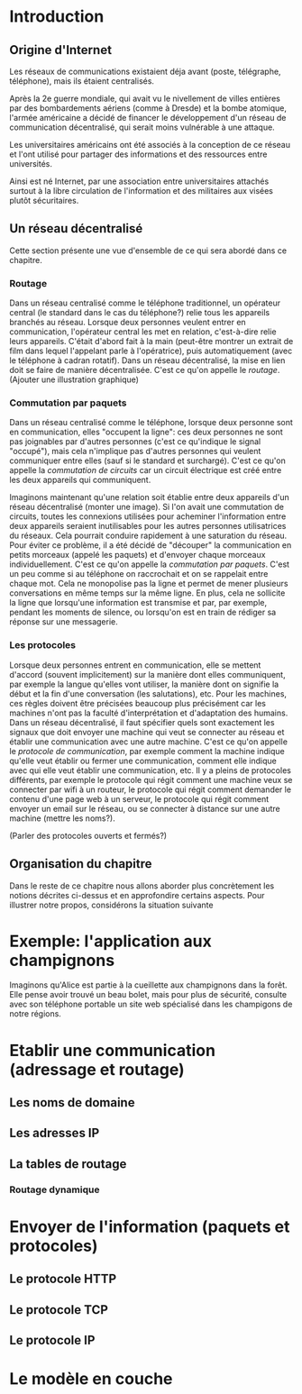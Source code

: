 # Introduction
## Origine d'Internet
Les réseaux de communications existaient déja avant (poste, télégraphe, téléphone), mais ils étaient centralisés. 

Après la 2e guerre mondiale, qui avait vu le nivellement de villes entières par des bombardements aériens (comme à Dresde)
et la bombe atomique, l'armée américaine a décidé de financer le développement d'un réseau de communication décentralisé, qui serait moins vulnérable à une attaque. 

Les universitaires américains ont été associés à la conception de ce réseau et l'ont utilisé pour partager des informations et des ressources entre universités. 

Ainsi est né Internet, par une association entre universitaires attachés surtout à la libre circulation de l'information et des militaires aux visées plutôt sécuritaires. 


## Un réseau décentralisé
Cette section présente une vue d'ensemble de ce qui sera abordé dans ce chapitre.
### Routage
Dans un réseau centralisé comme le téléphone traditionnel, un opérateur central (le standard dans le cas du téléphone?) relie tous les appareils branchés au réseau. Lorsque deux personnes veulent entrer en communication, l'opérateur central les met en relation, c'est-à-dire relie leurs appareils. C'était d'abord fait à la main (peut-être montrer un extrait de film dans lequel l'appelant parle à l'opératrice), puis automatiquement (avec le téléphone à cadran rotatif). Dans un réseau décentralisé, la mise en lien doit se faire de manière décentralisée. C'est ce qu'on appelle le *routage*. (Ajouter une illustration graphique)
### Commutation par paquets
Dans un réseau centralisé comme le téléphone, lorsque deux personne sont en communication, elles "occupent la ligne": ces deux personnes ne sont pas joignables par d'autres personnes (c'est ce qu'indique le signal "occupé"), mais cela n'implique pas d'autres personnes qui veulent communiquer entre elles (sauf si le standard et surchargé). C'est ce qu'on appelle la *commutation de circuits* car un circuit électrique est créé entre les deux appareils qui communiquent. 

Imaginons maintenant qu'une relation soit établie entre deux appareils d'un réseau décentralisé (monter une image). Si l'on avait une commutation de circuits, toutes les connexions utilisées pour acheminer l'information entre deux appareils seraient inutilisables pour les autres personnes utilisatrices du réseaux. Cela pourrait conduire rapidement à une saturation du réseau. Pour éviter ce problème, il a été décidé de "découper" la communication en petits morceaux (appelé les paquets) et d'envoyer chaque morceaux individuellement. C'est ce qu'on appelle la *commutation par paquets*. C'est un peu comme si au téléphone on raccrochait et on se rappelait entre chaque mot. Cela ne monopolise pas la ligne et permet de mener plusieurs conversations en même temps sur la même ligne. En plus, cela ne sollicite la ligne que lorsqu'une information est transmise et par, par exemple, pendant les moments de silence, ou lorsqu'on est en train de rédiger sa réponse sur une messagerie. 

### Les protocoles
Lorsque deux personnes entrent en communication, elle se mettent d'accord (souvent implicitement) sur la manière dont elles communiquent, par exemple la langue qu'elles vont utiliser, la manière dont on signifie la début et la fin d'une conversation (les salutations), etc. Pour les machines, ces règles doivent être précisées beaucoup plus précisément car les machines n'ont pas la faculté d'interprétation et d'adaptation des humains. Dans un réseau décentralisé, il faut spécifier quels sont exactement les signaux que doit envoyer une machine qui veut se connecter au réseau et établir une communication avec une autre machine. C'est ce qu'on appelle le *protocole de communication*, par exemple comment la machine indique qu'elle veut établir ou fermer une communication, comment elle indique avec qui elle veut établir une communication, etc. Il y a pleins de protocoles différents, par exemple le protocole qui régit comment une machine veux se connecter par wifi à un routeur, le protocole qui régit comment demander le contenu d'une page web à un serveur, le protocole qui régit comment envoyer un email sur le réseau, ou se connecter à distance sur une autre machine (mettre les noms?).

(Parler des protocoles ouverts et fermés?)
## Organisation du chapitre
Dans le reste de ce chapitre nous allons aborder plus concrètement les notions décrites ci-dessus et en approfondire certains aspects. Pour illustrer notre propos,
considérons la situation suivante


# Exemple: l'application aux champignons
Imaginons qu'Alice est partie à la cueillette aux champignons dans la forêt. Elle pense avoir trouvé un beau bolet, mais pour plus de sécurité, consulte avec son téléphone portable un site web spécialisé dans les champigons de notre régions.

# Etablir une communication (adressage et routage)
## Les noms de domaine
## Les adresses IP
## La tables de routage
### Routage dynamique

# Envoyer de l'information (paquets et protocoles)
## Le protocole HTTP
## Le protocole TCP
## Le protocole IP
# Le modèle en couche






